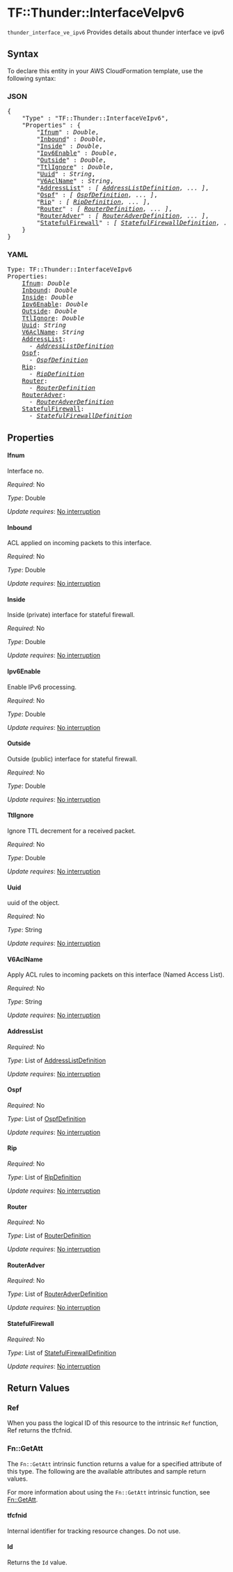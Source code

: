 # TF::Thunder::InterfaceVeIpv6

`thunder_interface_ve_ipv6` Provides details about thunder interface ve ipv6

## Syntax

To declare this entity in your AWS CloudFormation template, use the following syntax:

### JSON

<pre>
{
    "Type" : "TF::Thunder::InterfaceVeIpv6",
    "Properties" : {
        "<a href="#ifnum" title="Ifnum">Ifnum</a>" : <i>Double</i>,
        "<a href="#inbound" title="Inbound">Inbound</a>" : <i>Double</i>,
        "<a href="#inside" title="Inside">Inside</a>" : <i>Double</i>,
        "<a href="#ipv6enable" title="Ipv6Enable">Ipv6Enable</a>" : <i>Double</i>,
        "<a href="#outside" title="Outside">Outside</a>" : <i>Double</i>,
        "<a href="#ttlignore" title="TtlIgnore">TtlIgnore</a>" : <i>Double</i>,
        "<a href="#uuid" title="Uuid">Uuid</a>" : <i>String</i>,
        "<a href="#v6aclname" title="V6AclName">V6AclName</a>" : <i>String</i>,
        "<a href="#addresslist" title="AddressList">AddressList</a>" : <i>[ <a href="addresslistdefinition.md">AddressListDefinition</a>, ... ]</i>,
        "<a href="#ospf" title="Ospf">Ospf</a>" : <i>[ <a href="ospfdefinition.md">OspfDefinition</a>, ... ]</i>,
        "<a href="#rip" title="Rip">Rip</a>" : <i>[ <a href="ripdefinition.md">RipDefinition</a>, ... ]</i>,
        "<a href="#router" title="Router">Router</a>" : <i>[ <a href="routerdefinition.md">RouterDefinition</a>, ... ]</i>,
        "<a href="#routeradver" title="RouterAdver">RouterAdver</a>" : <i>[ <a href="routeradverdefinition.md">RouterAdverDefinition</a>, ... ]</i>,
        "<a href="#statefulfirewall" title="StatefulFirewall">StatefulFirewall</a>" : <i>[ <a href="statefulfirewalldefinition.md">StatefulFirewallDefinition</a>, ... ]</i>
    }
}
</pre>

### YAML

<pre>
Type: TF::Thunder::InterfaceVeIpv6
Properties:
    <a href="#ifnum" title="Ifnum">Ifnum</a>: <i>Double</i>
    <a href="#inbound" title="Inbound">Inbound</a>: <i>Double</i>
    <a href="#inside" title="Inside">Inside</a>: <i>Double</i>
    <a href="#ipv6enable" title="Ipv6Enable">Ipv6Enable</a>: <i>Double</i>
    <a href="#outside" title="Outside">Outside</a>: <i>Double</i>
    <a href="#ttlignore" title="TtlIgnore">TtlIgnore</a>: <i>Double</i>
    <a href="#uuid" title="Uuid">Uuid</a>: <i>String</i>
    <a href="#v6aclname" title="V6AclName">V6AclName</a>: <i>String</i>
    <a href="#addresslist" title="AddressList">AddressList</a>: <i>
      - <a href="addresslistdefinition.md">AddressListDefinition</a></i>
    <a href="#ospf" title="Ospf">Ospf</a>: <i>
      - <a href="ospfdefinition.md">OspfDefinition</a></i>
    <a href="#rip" title="Rip">Rip</a>: <i>
      - <a href="ripdefinition.md">RipDefinition</a></i>
    <a href="#router" title="Router">Router</a>: <i>
      - <a href="routerdefinition.md">RouterDefinition</a></i>
    <a href="#routeradver" title="RouterAdver">RouterAdver</a>: <i>
      - <a href="routeradverdefinition.md">RouterAdverDefinition</a></i>
    <a href="#statefulfirewall" title="StatefulFirewall">StatefulFirewall</a>: <i>
      - <a href="statefulfirewalldefinition.md">StatefulFirewallDefinition</a></i>
</pre>

## Properties

#### Ifnum

Interface no.

_Required_: No

_Type_: Double

_Update requires_: [No interruption](https://docs.aws.amazon.com/AWSCloudFormation/latest/UserGuide/using-cfn-updating-stacks-update-behaviors.html#update-no-interrupt)

#### Inbound

ACL applied on incoming packets to this interface.

_Required_: No

_Type_: Double

_Update requires_: [No interruption](https://docs.aws.amazon.com/AWSCloudFormation/latest/UserGuide/using-cfn-updating-stacks-update-behaviors.html#update-no-interrupt)

#### Inside

Inside (private) interface for stateful firewall.

_Required_: No

_Type_: Double

_Update requires_: [No interruption](https://docs.aws.amazon.com/AWSCloudFormation/latest/UserGuide/using-cfn-updating-stacks-update-behaviors.html#update-no-interrupt)

#### Ipv6Enable

Enable IPv6 processing.

_Required_: No

_Type_: Double

_Update requires_: [No interruption](https://docs.aws.amazon.com/AWSCloudFormation/latest/UserGuide/using-cfn-updating-stacks-update-behaviors.html#update-no-interrupt)

#### Outside

Outside (public) interface for stateful firewall.

_Required_: No

_Type_: Double

_Update requires_: [No interruption](https://docs.aws.amazon.com/AWSCloudFormation/latest/UserGuide/using-cfn-updating-stacks-update-behaviors.html#update-no-interrupt)

#### TtlIgnore

Ignore TTL decrement for a received packet.

_Required_: No

_Type_: Double

_Update requires_: [No interruption](https://docs.aws.amazon.com/AWSCloudFormation/latest/UserGuide/using-cfn-updating-stacks-update-behaviors.html#update-no-interrupt)

#### Uuid

uuid of the object.

_Required_: No

_Type_: String

_Update requires_: [No interruption](https://docs.aws.amazon.com/AWSCloudFormation/latest/UserGuide/using-cfn-updating-stacks-update-behaviors.html#update-no-interrupt)

#### V6AclName

Apply ACL rules to incoming packets on this interface (Named Access List).

_Required_: No

_Type_: String

_Update requires_: [No interruption](https://docs.aws.amazon.com/AWSCloudFormation/latest/UserGuide/using-cfn-updating-stacks-update-behaviors.html#update-no-interrupt)

#### AddressList

_Required_: No

_Type_: List of <a href="addresslistdefinition.md">AddressListDefinition</a>

_Update requires_: [No interruption](https://docs.aws.amazon.com/AWSCloudFormation/latest/UserGuide/using-cfn-updating-stacks-update-behaviors.html#update-no-interrupt)

#### Ospf

_Required_: No

_Type_: List of <a href="ospfdefinition.md">OspfDefinition</a>

_Update requires_: [No interruption](https://docs.aws.amazon.com/AWSCloudFormation/latest/UserGuide/using-cfn-updating-stacks-update-behaviors.html#update-no-interrupt)

#### Rip

_Required_: No

_Type_: List of <a href="ripdefinition.md">RipDefinition</a>

_Update requires_: [No interruption](https://docs.aws.amazon.com/AWSCloudFormation/latest/UserGuide/using-cfn-updating-stacks-update-behaviors.html#update-no-interrupt)

#### Router

_Required_: No

_Type_: List of <a href="routerdefinition.md">RouterDefinition</a>

_Update requires_: [No interruption](https://docs.aws.amazon.com/AWSCloudFormation/latest/UserGuide/using-cfn-updating-stacks-update-behaviors.html#update-no-interrupt)

#### RouterAdver

_Required_: No

_Type_: List of <a href="routeradverdefinition.md">RouterAdverDefinition</a>

_Update requires_: [No interruption](https://docs.aws.amazon.com/AWSCloudFormation/latest/UserGuide/using-cfn-updating-stacks-update-behaviors.html#update-no-interrupt)

#### StatefulFirewall

_Required_: No

_Type_: List of <a href="statefulfirewalldefinition.md">StatefulFirewallDefinition</a>

_Update requires_: [No interruption](https://docs.aws.amazon.com/AWSCloudFormation/latest/UserGuide/using-cfn-updating-stacks-update-behaviors.html#update-no-interrupt)

## Return Values

### Ref

When you pass the logical ID of this resource to the intrinsic `Ref` function, Ref returns the tfcfnid.

### Fn::GetAtt

The `Fn::GetAtt` intrinsic function returns a value for a specified attribute of this type. The following are the available attributes and sample return values.

For more information about using the `Fn::GetAtt` intrinsic function, see [Fn::GetAtt](https://docs.aws.amazon.com/AWSCloudFormation/latest/UserGuide/intrinsic-function-reference-getatt.html).

#### tfcfnid

Internal identifier for tracking resource changes. Do not use.

#### Id

Returns the <code>Id</code> value.

